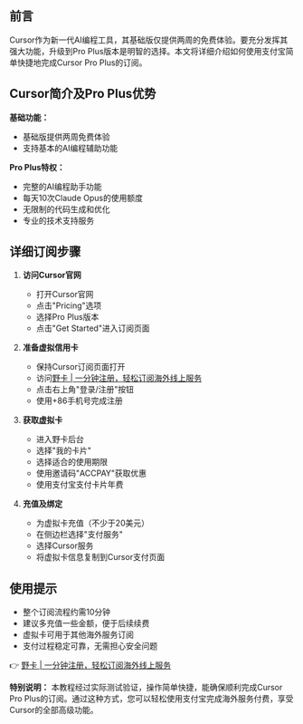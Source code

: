 ## 前言

Cursor作为新一代AI编程工具，其基础版仅提供两周的免费体验。要充分发挥其强大功能，升级到Pro Plus版本是明智的选择。本文将详细介绍如何使用支付宝简单快捷地完成Cursor Pro Plus的订阅。

## Cursor简介及Pro Plus优势

**基础功能：**
- 基础版提供两周免费体验
- 支持基本的AI编程辅助功能

**Pro Plus特权：**
- 完整的AI编程助手功能
- 每天10次Claude Opus的使用额度
- 无限制的代码生成和优化
- 专业的技术支持服务

## 详细订阅步骤

1. **访问Cursor官网**
   - 打开Cursor官网
   - 点击"Pricing"选项
   - 选择Pro Plus版本
   - 点击"Get Started"进入订阅页面

2. **准备虚拟信用卡**
   - 保持Cursor订阅页面打开
   - 访问[野卡 | 一分钟注册，轻松订阅海外线上服务](https://bit.ly/bewildcard)
   - 点击右上角"登录/注册"按钮
   - 使用+86手机号完成注册

3. **获取虚拟卡**
   - 进入野卡后台
   - 选择"我的卡片"
   - 选择适合的使用期限
   - 使用邀请码"ACCPAY"获取优惠
   - 使用支付宝支付卡片年费

4. **充值及绑定**
   - 为虚拟卡充值（不少于20美元）
   - 在侧边栏选择"支付服务"
   - 选择Cursor服务
   - 将虚拟卡信息复制到Cursor支付页面

## 使用提示

- 整个订阅流程约需10分钟
- 建议多充值一些金额，便于后续续费
- 虚拟卡可用于其他海外服务订阅
- 支付过程稳定可靠，无需担心安全问题

👉 [野卡 | 一分钟注册，轻松订阅海外线上服务](https://bit.ly/bewildcard)

**特别说明：**
本教程经过实际测试验证，操作简单快捷，能确保顺利完成Cursor Pro Plus的订阅。通过这种方式，您可以轻松使用支付宝完成海外服务付费，享受Cursor的全部高级功能。